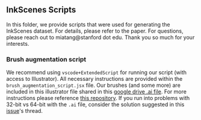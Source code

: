 ## InkScenes Scripts

In this folder, we provide scripts that were used for generating the InkScenes dataset. For details, please refer to the paper. For questions, please reach out to miatang@stanford dot edu. Thank you so much for your interests.

### Brush augmentation script

We recommend using `vscode+ExtendedScript` for running our script (with access to Illustrator). All necessary instructions are provided within the `brush_augmentation_script.jsx` file. Our brushes (and some more) are included in this illustrator file shared in this [google drive .ai file](https://drive.google.com/file/d/15yIGniZkEIUom8G3H4pGQzeMM9wRB7sh/view?usp=sharing). For more instructions please reference [this repository](https://github.com/ivanpuhachov/line-drawing-vectorization-polyvector-flow-dataset). If you run into problems with 32-bit vs 64-bit with the `.ai` file, consider the solution suggested in this [issue](https://github.com/miatang13/InkLayer/issues/1)'s thread.  
